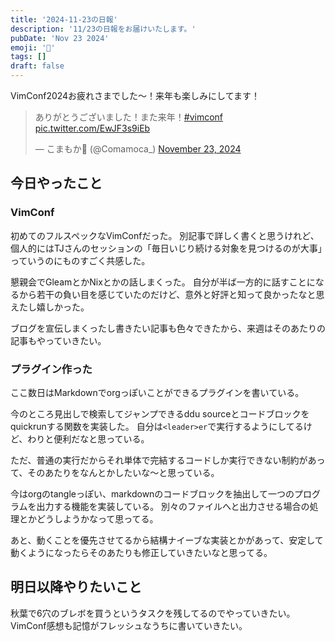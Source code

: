 ```yaml
---
title: '2024-11-23の日報'
description: '11/23の日報をお届けいたします。'
pubDate: 'Nov 23 2024'
emoji: '🦊'
tags: []
draft: false
---
```


VimConf2024お疲れさまでした～！来年も楽しみにしてます！

<blockquote class="twitter-tweet"><p lang="ja" dir="ltr">ありがとうございました！また来年！<a href="https://twitter.com/hashtag/vimconf?src=hash&amp;ref_src=twsrc%5Etfw">#vimconf</a> <a href="https://t.co/EwJF3s9iEb">pic.twitter.com/EwJF3s9iEb</a></p>&mdash; こまもか🦊 (@Comamoca_) <a href="https://twitter.com/Comamoca_/status/1860286429341057409?ref_src=twsrc%5Etfw">November 23, 2024</a></blockquote> <script async src="https://platform.twitter.com/widgets.js" charset="utf-8"></script>

## 今日やったこと

### VimConf

初めてのフルスペックなVimConfだった。
別記事で詳しく書くと思うけれど、個人的にはTJさんのセッションの「毎日いじり続ける対象を見つけるのが大事」っていうのにものすごく共感した。

懇親会でGleamとかNixとかの話しまくった。
自分が半ば一方的に話すことになるから若干の負い目を感じていたのだけど、意外と好評と知って良かったなと思えたし嬉しかった。

ブログを宣伝しまくったし書きたい記事も色々できたから、来週はそのあたりの記事もやっていきたい。

### プラグイン作った

ここ数日はMarkdownでorgっぽいことができるプラグインを書いている。

今のところ見出しで検索してジャンプできるddu
sourceとコードブロックをquickrunする関数を実装した。
自分は`<leader>er`で実行するようにしてるけど、わりと便利だなと思っている。

ただ、普通の実行だからそれ単体で完結するコードしか実行できない制約があって、そのあたりをなんとかしたいな～と思っている。

今はorgのtangleっぽい、markdownのコードブロックを抽出して一つのプログラムを出力する機能を実装している。
別々のファイルへと出力させる場合の処理とかどうしようかなって思ってる。

あと、動くことを優先させてるから結構ナイーブな実装とかがあって、安定して動くようになったらそのあたりも修正していきたいなと思ってる。

## 明日以降やりたいこと

秋葉で6穴のブレボを買うというタスクを残してるのでやっていきたい。
VimConf感想も記憶がフレッシュなうちに書いていきたい。
